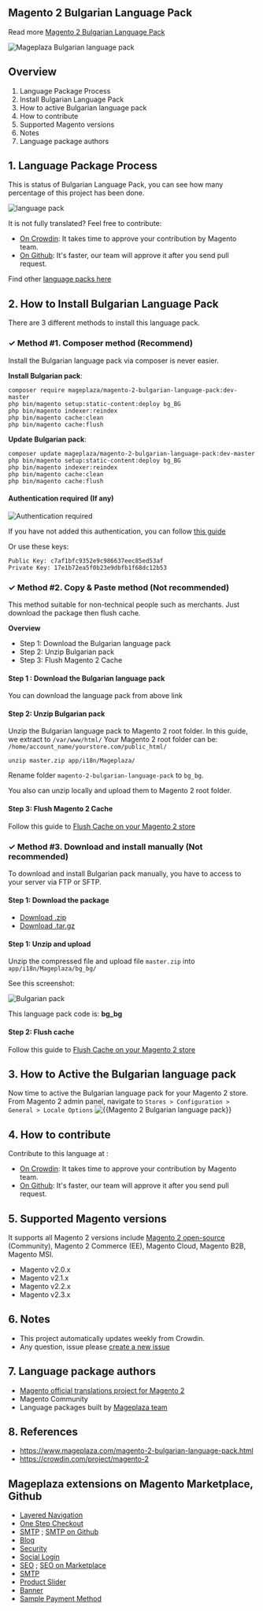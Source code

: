 ## Magento 2 Bulgarian Language Pack



Read more [Magento 2 Bulgarian Language Pack](https://www.mageplaza.com/magento-2-bulgarian-language-pack.html)

![Mageplaza Bulgarian language pack](https://i.imgur.com/qjWPj1W.png)

## Overview

1. Language Package Process
2. Install Bulgarian Language Pack
3. How to active Bulgarian language pack
4. How to contribute
5. Supported Magento versions
6. Notes
7. Language package authors

## 1. Language Package Process

This is status of Bulgarian Language Pack, you can see how many percentage of this project has been done.

![language pack](http://progressed.io/bar/81?title=translated)

It is not fully translated? Feel free to contribute:
- [On Crowdin](https://crowdin.com/project/magento-2): It takes time to approve your contribution by Magento team.
- [On Github](https://github.com/mageplaza/magento-2-bulgarian-language-pack/blob/master/HOW-TO-CONTRIBUTE.md): It's faster, our team will approve it after you send pull request.


Find other [language packs here](https://www.mageplaza.com/kb/magento-2-language-pack/)

## 2. How to Install Bulgarian Language Pack

There are 3 different methods to install this language pack.

### ✓ Method #1. Composer method (Recommend)
Install the Bulgarian language pack via composer is never easier.

**Install Bulgarian pack**:

```
composer require mageplaza/magento-2-bulgarian-language-pack:dev-master
php bin/magento setup:static-content:deploy bg_BG
php bin/magento indexer:reindex
php bin/magento cache:clean
php bin/magento cache:flush

```


**Update  Bulgarian pack**:

```
composer update mageplaza/magento-2-bulgarian-language-pack:dev-master
php bin/magento setup:static-content:deploy bg_BG
php bin/magento indexer:reindex
php bin/magento cache:clean
php bin/magento cache:flush

```

#### Authentication required (If any)

![Authentication required](https://cdn.mageplaza.com/media/general/dmryiPk.png)

If you have not added this authentication, you can follow [this guide](http://devdocs.magento.com/guides/v2.0/install-gde/prereq/connect-auth.html)

Or use these keys:

```
Public Key: c7af1bfc9352e9c986637eec85ed53af
Private Key: 17e1b72ea5f0b23e9dbfb1f68dc12b53
```



### ✓ Method #2. Copy & Paste method (Not recommended)

This method suitable for non-technical people such as merchants. Just download the package then flush cache.

**Overview**

- Step 1: Download the Bulgarian language pack
- Step 2: Unzip Bulgarian pack
- Step 3: Flush Magento 2 Cache

#### Step 1 : Download the Bulgarian language pack

You can download the language pack from above link

#### Step 2: Unzip Bulgarian pack

Unzip the Bulgarian language pack to Magento 2 root folder. In this guide, we extract to `/var/www/html/`
Your Magento 2 root folder can be: `/home/account_name/yourstore.com/public_html/`

```
unzip master.zip app/i18n/Mageplaza/
```

Rename folder `magento-2-bulgarian-language-pack` to `bg_bg`.


You also can unzip locally and upload them to Magento 2 root folder.

#### Step 3: Flush Magento 2 Cache

Follow this guide to [Flush Cache on your Magento 2 store](https://www.mageplaza.com/kb/how-flush-enable-disable-cache.html)


### ✓ Method #3. Download and install manually (Not recommended)

To download and install Bulgarian pack manually, you have to access to your server via FTP or SFTP.

#### Step 1: Download the package

- [Download .zip](https://github.com/mageplaza/magento-2-bulgarian-language-pack/archive/master.zip)
- [Download .tar.gz](https://github.com/mageplaza/magento-2-bulgarian-language-pack/tarball/master)

#### Step 1: Unzip and upload

Unzip the compressed file and upload file `master.zip` into `app/i18n/Mageplaza/bg_bg/`

See this screenshot:

![Bulgarian pack](https://cdn3.mageplaza.com/media/general/language-pack.png)

This language pack code is: **bg_bg**

#### Step 2: Flush cache

Follow this guide to [Flush Cache on your Magento 2 store](https://www.mageplaza.com/kb/how-flush-enable-disable-cache.html)


## 3. How to Active the Bulgarian language pack 

Now time to active the Bulgarian language pack for your Magento 2 store. From Magento 2 admin panel, navigate to `Stores > Configuration > General > Locale Options`
![{{Magento 2 Bulgarian language pack}}](https://cdn.mageplaza.com/media/general/aPSUA0l.png)


## 4. How to contribute

Contribute to this language at :
- [On Crowdin](https://crowdin.com/project/magento-2): It takes time to approve your contribution by Magento team.
- [On Github](https://github.com/mageplaza/magento-2-bulgarian-language-pack/blob/master/HOW-TO-CONTRIBUTE.md): It's faster, our team will approve it after you send pull request.


## 5. Supported Magento versions

It supports all Magento 2 versions include [Magento 2 open-source](https://www.mageplaza.com/download-magento/) (Community), Magento 2 Commerce (EE), Magento Cloud, Magento B2B, Magento MSI.


- Magento v2.0.x
- Magento v2.1.x
- Magento v2.2.x
- Magento v2.3.x



## 6. Notes 

- This project automatically updates weekly from Crowdin.
- Any question, issue please [create a new issue](https://github.com/mageplaza/magento-2-bulgarian-language-pack/issues/new)

## 7. Language package authors

- [Magento official translations project for Magento 2](https://crowdin.com/project/magento-2)
- Magento Community
- Language packages built by [Mageplaza team](https://www.mageplaza.com/)


## 8. References 

- https://www.mageplaza.com/magento-2-bulgarian-language-pack.html
- https://crowdin.com/project/magento-2



## Mageplaza extensions on Magento Marketplace, Github


- [Layered Navigation](https://marketplace.magento.com/mageplaza-layered-navigation-m2.html)
- [One Step Checkout](https://marketplace.magento.com/mageplaza-magento-2-one-step-checkout-extension.html)
- [SMTP](https://marketplace.magento.com/mageplaza-module-smtp.html) ; [SMTP on Github](https://github.com/mageplaza/magento-2-smtp)
- [Blog](https://github.com/mageplaza/magento-2-blog)
- [Security](https://marketplace.magento.com/mageplaza-module-security.html)
- [Social Login](https://github.com/mageplaza/magento-2-social-login)
- [SEO](https://github.com/mageplaza/magento-2-seo) ; [SEO on Marketplace](https://marketplace.magento.com/mageplaza-magento-2-seo-extension.html)
- [SMTP](https://github.com/mageplaza/magento-2-smtp)
- [Product Slider](https://github.com/mageplaza/magento-2-product-slider)
- [Banner](https://github.com/mageplaza/magento-2-banner-slider)
- [Sample Payment Method](https://github.com/mageplaza/magento-2-sample-payment-method)



